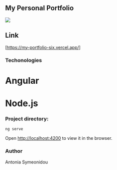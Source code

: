 ## My Personal Portfolio

<img src="https://docs.google.com/drawings/d/e/2PACX-1vT6bqcP1FD6bcaLDDBhna8QRqjayYvg8xuz5oaKmUyqwSshaTIW0mHNJEgzX5DpsdR_a8s7dyksTMlp/pub?w=650&amp;h=600">

## Link

[https://my-portfolio-six.vercel.app/]

### Techonologies

# Angular
# Node.js

### Project directory:

`ng serve`

Open [http://localhost:4200](http://localhost:4200) to view it in the browser.

### Author

Antonia Symeonidou